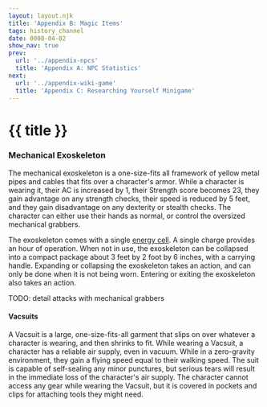 ```yaml
---
layout: layout.njk
title: 'Appendix B: Magic Items'
tags: history_channel
date: 0000-04-02
show_nav: true
prev:
  url: '../appendix-npcs'
  title: 'Appendix A: NPC Statistics'
next:
  url: '../appendix-wiki-game'
  title: 'Appendix C: Researching Yourself Minigame'
---
```


# {{ title }}

### Mechanical Exoskeleton

The mechanical exoskeleton is a one-size-fits all framework of yellow metal pipes and cables that fits over a character's armor. While a character is wearing it, their AC is increased by 1, their Strength score becomes 23, they gain advantage on any strength checks, their speed is reduced by 5 feet, and they gain disadvantage on any dexterity or stealth checks. The character can either use their hands as normal, or control the oversized mechanical grabbers.

The exoskeleton comes with a single [energy cell](TODO). A single charge provides an hour of operation. When not in use, the exoskeleton can be collapsed into a compact package about 3 feet by 2 foot by 6 inches, with a carrying handle. Expanding or collapsing the exoskeleton takes an action, and can only be done when it is not being worn. Entering or exiting the exoskeleton also takes an action.

TODO: detail attacks with mechanical grabbers

#### Vacsuits

A Vacsuit is a large, one-size-fits-all garment that slips on over whatever a character is wearing, and then shrinks to fit. While wearing a Vacsuit, a character has a reliable air supply, even in vacuum. While in a zero-gravity environment, they gain a flying speed equal to their walking speed. The suit is capable of self-sealing any minor punctures, but serious tears will result in the immediate loss of the character's air supply. The character cannot access any gear while wearing the Vacsuit, but it is covered in pockets and clips for attaching tools they might need.
